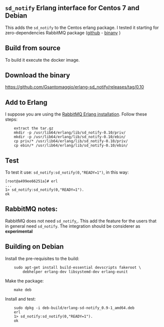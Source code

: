 `sd_notify` Erlang interface for Centos 7 and Debian
---

This adds the `sd_notify` to the Centos erlang package.
I tested it starting for zero-dependencies RabbitMQ package ([github](https://github.com/rabbitmq/erlang-rpm) - [binany](https://www.rabbitmq.com/releases/erlang/) )

Build from source
-
To build it execute the docker image.
 
Download the binary
-
https://github.com/Gsantomaggio/erlang-sd_notify/releases/tag/0.10

Add to Erlang
-
I suppose you are using the [RabbitMQ Erlang installation](https://www.rabbitmq.com/releases/erlang/).
Follow these steps:

	    extract the tar.gz
        mkdir -p /usr/lib64/erlang/lib/sd_notify-0.10/priv/
        mkdir -p /usr/lib64/erlang/lib/sd_notify-0.10/ebin/
        cp priv/* /usr/lib64/erlang/lib/sd_notify-0.10/priv/
        cp ebin/* /usr/lib64/erlang/lib/sd_notify-0.10/ebin/
 

Test
-
To test it use: `sd_notify:sd_notify(0,"READY=1")`, in this way:

    [root@a499ee66251a]# erl
    ...    
    1> sd_notify:sd_notify(0,"READY=1").
    ok

RabbitMQ notes:
-
RabbitMQ does not need `sd_notify`,.
This add the feature for the users that in general need `sd_notify`. 
The integration should be considerer as **experimental**  


Building on Debian
-
Install the pre-requisites to the build:

        sudo apt-get install build-essential devscripts fakeroot \
            debhelper erlang-dev libsystemd-dev erlang-eunit

Make the package:

        make deb

Install and test:

        sudo dpkg -i deb-build/erlang-sd-notify_0.9-1_amd64.deb
        erl
        1> sd_notify:sd_notify(0,"READY=1").
        ok
